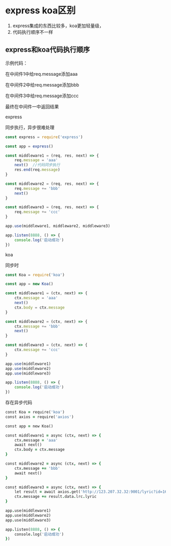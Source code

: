 # express koa区别

1. express集成的东西比较多，koa更加轻量级，
2. 代码执行顺序不一样

## express和koa代码执行顺序

示例代码：

在中间件1中给req.message添加aaa

在中间件2中给req.message添加bbb

在中间件3中给req.message添加ccc

最终在中间件一中返回结果

express

同步执行，异步很难处理

```js
const express = require('express')

const app = express()

const middleware1 = (req, res, next) => {
    req.message = 'aaa'
    next()	//代码同步执行
    res.end(req.message)
}

const middleware2 = (req, res, next) => {
    req.message += 'bbb'
    next()
}

const middleware3 = (req, res, next) => {
    req.message += 'ccc'
}

app.use(middleware1, middleware2, middleware3)

app.listen(8888, () => {
    console.log('启动成功')
})


```

koa

同步时

```js
const Koa = require('koa')

const app = new Koa()

const middleware1 = (ctx, next) => {
    ctx.message = 'aaa'
    next()
    ctx.body = ctx.message
}

const middleware2 = (ctx, next) => {
    ctx.message += 'bbb'
    next()
}

const middleware3 = (ctx, next) => {
    ctx.message += 'ccc'
}

app.use(middleware1)
app.use(middleware2)
app.use(middleware3)

app.listen(8888, () => {
    console.log('启动成功')
})
```

存在异步代码

```j
const Koa = require('koa')
const axios = require('axios')

const app = new Koa()

const middleware1 = async (ctx, next) => {
    ctx.message = 'aaa'
    await next()
    ctx.body = ctx.message
}

const middleware2 = async (ctx, next) => {
    ctx.message += 'bbb'
    await next()
}

const middleware3 = async (ctx, next) => {
    let result = await axios.get('http://123.207.32.32:9001/lyric?id=167676')
    ctx.message += result.data.lrc.lyric
}

app.use(middleware1)
app.use(middleware2)
app.use(middleware3)

app.listen(8888, () => {
    console.log('启动成功')
})


```


